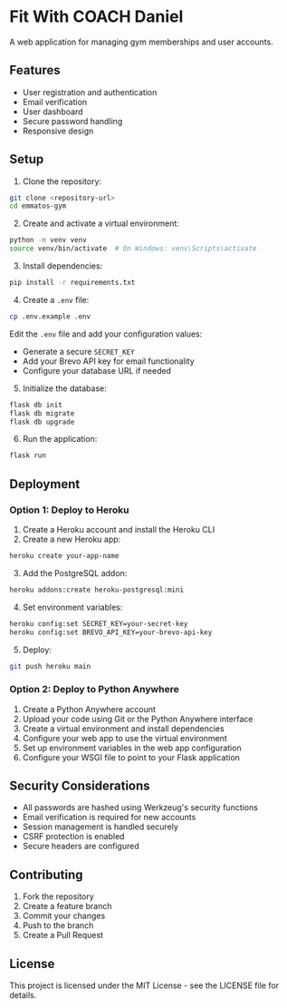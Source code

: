 # Fit With COACH Daniel

A web application for managing gym memberships and user accounts.

## Features

- User registration and authentication
- Email verification
- User dashboard
- Secure password handling
- Responsive design

## Setup

1. Clone the repository:
```bash
git clone <repository-url>
cd emmatos-gym
```

2. Create and activate a virtual environment:
```bash
python -m venv venv
source venv/bin/activate  # On Windows: venv\Scripts\activate
```

3. Install dependencies:
```bash
pip install -r requirements.txt
```

4. Create a `.env` file:
```bash
cp .env.example .env
```
Edit the `.env` file and add your configuration values:
- Generate a secure `SECRET_KEY`
- Add your Brevo API key for email functionality
- Configure your database URL if needed

5. Initialize the database:
```bash
flask db init
flask db migrate
flask db upgrade
```

6. Run the application:
```bash
flask run
```

## Deployment

### Option 1: Deploy to Heroku

1. Create a Heroku account and install the Heroku CLI
2. Create a new Heroku app:
```bash
heroku create your-app-name
```

3. Add the PostgreSQL addon:
```bash
heroku addons:create heroku-postgresql:mini
```

4. Set environment variables:
```bash
heroku config:set SECRET_KEY=your-secret-key
heroku config:set BREVO_API_KEY=your-brevo-api-key
```

5. Deploy:
```bash
git push heroku main
```

### Option 2: Deploy to Python Anywhere

1. Create a Python Anywhere account
2. Upload your code using Git or the Python Anywhere interface
3. Create a virtual environment and install dependencies
4. Configure your web app to use the virtual environment
5. Set up environment variables in the web app configuration
6. Configure your WSGI file to point to your Flask application

## Security Considerations

- All passwords are hashed using Werkzeug's security functions
- Email verification is required for new accounts
- Session management is handled securely
- CSRF protection is enabled
- Secure headers are configured

## Contributing

1. Fork the repository
2. Create a feature branch
3. Commit your changes
4. Push to the branch
5. Create a Pull Request

## License

This project is licensed under the MIT License - see the LICENSE file for details. 